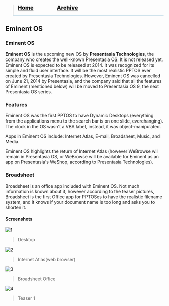 <blockquote style="background: #0000;border-bottom: 1px solid #B2D2E1;">
  <p style=""><a href="https://hexa-one.github.io/pptos-wiki/" style="font-size: 17px;font-weight: 900;font-style: normal;text-shadow: rgba(255,255,255,0.9) 0 1px 0;">Home</a>&nbsp;&nbsp;&nbsp;&nbsp;&nbsp;&nbsp;&nbsp;&nbsp;&nbsp;&nbsp;&nbsp;&nbsp;&nbsp;&nbsp;&nbsp;&nbsp;&nbsp;&nbsp;
    <a href="https://hexa-one.github.io/pptos-wiki/archive/" style="font-size: 17px;font-weight: 900;font-style: normal;text-shadow: rgba(255,255,255,0.9) 0 1px 0;">Archive</a>  
  </p>
</blockquote>

## Eminent OS

### Eminent OS
**Eminent OS** is the upcoming new OS by **Presentasia Technologies**, the company who creates the well-known Presentasia OS. It is not released yet. Eminent OS is expected to be released at 2014. It was recognized for its simple and fluid user interface. It will be the most realistic PPTOS ever created by Presentasia Technologies. However, Eminent OS was cancelled on June 21, 2014 by Presentasia, and the company said that all the features of Eminent (mentioned below) will be moved to Presentasia OS 9, the next Presentasia OS series.

### Features
Eminent OS was the first PPTOS to have Dynamic Desktops (everything from the applications menu to the search bar is on one slide, everchanging). The clock in the OS wasn't a VBA label, instead, it was object-manipulated.

Apps in Eminent OS include: Internet Atlas, E-mail, Broadsheet, Music, and Media.

Eminent OS highlights the return of Internet Atlas (however WeBrowse wil remain in Presentasia OS, or WeBrowse will be available for Eminent as an app on Presentasia's WeShop, according to Presentasia Technologies).

### Broadsheet
Broadsheet is an office app included with Eminent OS. Not much information is known about it, however according to the teaser pictures, Broadsheet is the first Office app for PPTOSes to have the realistic filename system, and it knows if your document name is too long and asks you to shorten it.

#### Screenshots

![1](https://user-images.githubusercontent.com/58103738/128839781-436c04bb-d774-49cc-9896-8aaf178ab2ce.png)
> Desktop

![2](https://user-images.githubusercontent.com/58103738/128839875-c3f617a8-175c-4cca-b536-6804ce360671.png)
> Internet Atlas(web browser)

![3](https://user-images.githubusercontent.com/58103738/128839938-2a8afa15-9060-4f83-9132-131b9f6de15e.png)
> Broadsheet Office

![4](https://user-images.githubusercontent.com/58103738/128839996-6d0d9c66-ccfe-48e1-a6d5-a8b5d946520f.png)
> Teaser 1
